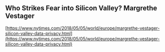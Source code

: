 ## Who Strikes Fear into Silicon Valley? Margrethe Vestager
  
  [https://www.nytimes.com/2018/05/05/world/europe/margrethe-vestager-silicon-valley-data-privacy.html](https://www.nytimes.com/2018/05/05/world/europe/margrethe-vestager-silicon-valley-data-privacy.html)
